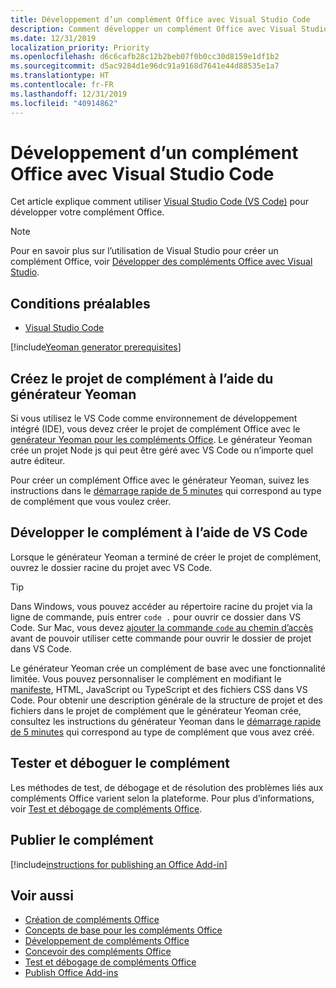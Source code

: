 ```yaml
---
title: Développement d’un complément Office avec Visual Studio Code
description: Comment développer un complément Office avec Visual Studio Code
ms.date: 12/31/2019
localization_priority: Priority
ms.openlocfilehash: d6c6cafb28c12b2beb07f0b0cc30d8159e1df1b2
ms.sourcegitcommit: d5ac9284d1e96dc91a9168d7641e44d88535e1a7
ms.translationtype: HT
ms.contentlocale: fr-FR
ms.lasthandoff: 12/31/2019
ms.locfileid: "40914862"
---
```

# <a name="develop-office-add-ins-with-visual-studio-code"></a>Développement d’un complément Office avec Visual Studio Code

Cet article explique comment utiliser [Visual Studio Code (VS Code)](https://code.visualstudio.com) pour développer votre complément Office.

> [!NOTE]
> Pour en savoir plus sur l’utilisation de Visual Studio pour créer un complément Office, voir [Développer des compléments Office avec Visual Studio](develop-add-ins-visual-studio.md).

## <a name="prerequisites"></a>Conditions préalables

- [Visual Studio Code](https://code.visualstudio.com/)

[!include[Yeoman generator prerequisites](../includes/quickstart-yo-prerequisites.md)]

## <a name="create-the-add-in-project-using-the-yeoman-generator"></a>Créez le projet de complément à l’aide du générateur Yeoman

Si vous utilisez le VS Code comme environnement de développement intégré (IDE), vous devez créer le projet de complément Office avec le [genérateur Yeoman pour les compléments Office](https://github.com/OfficeDev/generator-office). Le générateur Yeoman crée un projet Node js qui peut être géré avec VS Code ou n’importe quel autre éditeur. 

Pour créer un complément Office avec le générateur Yeoman, suivez les instructions dans le [démarrage rapide de 5 minutes](../index.md) qui correspond au type de complément que vous voulez créer.

## <a name="develop-the-add-in-using-vs-code"></a>Développer le complément à l’aide de VS Code

Lorsque le générateur Yeoman a terminé de créer le projet de complément, ouvrez le dossier racine du projet avec VS Code. 

> [!TIP]
> Dans Windows, vous pouvez accéder au répertoire racine du projet via la ligne de commande, puis entrer `code .` pour ouvrir ce dossier dans VS Code. Sur Mac, vous devez [ajouter la commande `code` au chemin d’accès](https://code.visualstudio.com/docs/setup/mac#_launching-from-the-command-line) avant de pouvoir utiliser cette commande pour ouvrir le dossier de projet dans VS Code.

Le générateur Yeoman crée un complément de base avec une fonctionnalité limitée. Vous pouvez personnaliser le complément en modifiant le [manifeste](add-in-manifests.md), HTML, JavaScript ou TypeScript et des fichiers CSS dans VS Code. Pour obtenir une description générale de la structure de projet et des fichiers dans le projet de complément que le générateur Yeoman crée, consultez les instructions du générateur Yeoman dans le [démarrage rapide de 5 minutes](../index.md) qui correspond au type de complément que vous avez créé.

## <a name="test-and-debug-the-add-in"></a>Tester et déboguer le complément

Les méthodes de test, de débogage et de résolution des problèmes liés aux compléments Office varient selon la plateforme. Pour plus d’informations, voir [Test et débogage de compléments Office](../testing/test-debug-office-add-ins.md).

## <a name="publish-the-add-in"></a>Publier le complément

[!include[instructions for publishing an Office Add-in](../includes/publish-add-in.md)]

## <a name="see-also"></a>Voir aussi

- [Création de compléments Office](../overview/office-add-ins-fundamentals.md)
- [Concepts de base pour les compléments Office](../overview/core-concepts-office-add-ins.md)
- [Développement de compléments Office](../develop/develop-overview.md)
- [Concevoir des compléments Office](../design/add-in-design.md)
- [Test et débogage de compléments Office](../testing/test-debug-office-add-ins.md)
- [Publish Office Add-ins](../publish/publish.md)